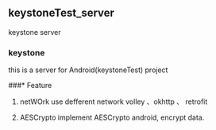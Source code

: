 ## keystoneTest_server
keystone server

### keystone
this is a server for Android(keystoneTest) project

###* Feature

1. netWOrk	use defferent network	volley 、okhttp 、 retrofit

2. AESCrypto implement AESCrypto android, encrypt data.
